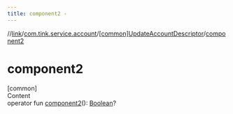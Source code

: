 ```yaml
---
title: component2 -
---
```

//[link](../../index.md)/[com.tink.service.account](../index.md)/[[common]UpdateAccountDescriptor](index.md)/[component2](component2.md)



# component2  
[common]  
Content  
operator fun [component2](component2.md)(): [Boolean](https://kotlinlang.org/api/latest/jvm/stdlib/kotlin/-boolean/index.html)?  



